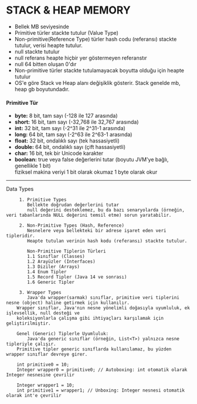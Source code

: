 # STACK & HEAP MEMORY

- Bellek MB seviyesinde
- Primitive türler stackte tutulur (Value Type)
- Non-primitive(Reference Type) türler hash codu (referansı) stackte tutulur, verisi heapte tutulur.
- null stackte tutulur
- null referans heapte hiçbir yer göstermeyen referanstır
- null 64 bitten oluşan 0'dır
- Non-primitive türler stackte tutulamayacak boyutta olduğu için heapte tutulur
- OS'e göre Stack ve Heap alanı değişiklik gösterir. Stack genelde mb, heap gb boyutundadır.

#### Primitive Tür

- **byte:** 8 bit, tam sayı (-128 ile 127 arasında)
- **short:** 16 bit, tam sayı (-32,768 ile 32,767 arasında)
- **int:** 32 bit, tam sayı (-2^31 ile 2^31-1 arasında)
- **long:** 64 bit, tam sayı (-2^63 ile 2^63-1 arasında)
- **float:** 32 bit, ondalıklı sayı (tek hassasiyetli)
- **double:** 64 bit, ondalıklı sayı (çift hassasiyetli)
- **char:** 16 bit, tek bir Unicode karakter
- **boolean:** true veya false değerlerini tutar (boyutu JVM'ye bağlı, genellikle 1 bit)  
  fiziksel makina veriyi 1 bit olarak okumaz 1 byte olarak okur

---

Data Types

         1. Primitive Types
            Bellekte doğrudan değerlerini tutar
            null değerini desteklemez, bu da bazı senaryolarda (örneğin, veri tabanlarında NULL değerini temsil etme) sorun yaratabilir.

         2. Non-Primitive Types (Hash, Reference)
            Nesnelere veya bellekteki bir adrese işaret eden veri tipleridir.
            Heapte tutulan verinin hash kodu (referansı) stackte tutulur.

            Non-Primitive Tiplerin Türleri
            1.1 Sınıflar (Classes)
            1.2 Arayüzler (Interfaces)
            1.3 Diziler (Arrays)
            1.4 Enum Tipler
            1.5 Record Tipler (Java 14 ve sonrası)
            1.6 Generic Tipler

         3. Wrapper Types
            Java'da wrapper(sarmak) sınıflar, primitive veri tiplerini nesne (object) haline getirmek için kullanılır.
        Wrapper sınıflar, Java'nın nesne yönelimli doğasıyla uyumluluk, ek işlevsellik, null desteği ve
        koleksiyonlarla çalışma gibi ihtiyaçları karşılamak için geliştirilmiştir.

        Genel (Generic) Tiplerle Uyumluluk:
            Java'da generic sınıflar (örneğin, List<T>) yalnızca nesne tipleriyle çalışır.
        Primitive tipler generic sınıflarda kullanılamaz, bu yüzden wrapper sınıflar devreye girer.

        int primitive0 = 10;
        Integer wrapper0 = primitive0; // Autoboxing: int otomatik olarak Integer nesnesine çevrilir

        Integer wrapper1 = 10;
        int primitive1 = wrapper1; // Unboxing: Integer nesnesi otomatik olarak int'e çevrilir

